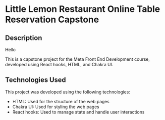 # Little Lemon Restaurant Online Table Reservation Capstone

## Description
Hello

This is a capstone project for the Meta Front End Development course, 
developed using React hooks, HTML, and Chakra UI.


## Technologies Used
This project was developed using the following technologies: 

- HTML: Used for the structure of the web pages
- Chakra UI: Used for styling the web pages
- React hooks: Used to manage state and handle user interactions


